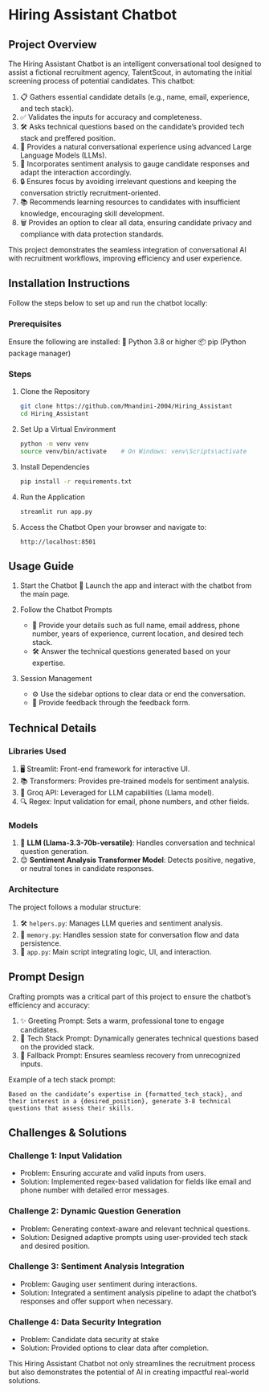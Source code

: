 # Hiring Assistant Chatbot

## Project Overview
The Hiring Assistant Chatbot is an intelligent conversational tool designed to assist a fictional recruitment agency, TalentScout, in automating the initial screening process of potential candidates. This chatbot:

1. 📋 Gathers essential candidate details (e.g., name, email, experience, and tech stack).
2. ✅ Validates the inputs for accuracy and completeness.
3. 🛠️ Asks technical questions based on the candidate’s provided tech stack and preffered position.
4. 🤖 Provides a natural conversational experience using advanced Large Language Models (LLMs).
5. 🧠 Incorporates sentiment analysis to gauge candidate responses and adapt the interaction accordingly.
6. 🔒 Ensures focus by avoiding irrelevant questions and keeping the conversation strictly recruitment-oriented.
7. 📚 Recommends learning resources to candidates with insufficient knowledge, encouraging skill development.
8. 🗑️ Provides an option to clear all data, ensuring candidate privacy and compliance with data protection standards.

This project demonstrates the seamless integration of conversational AI with recruitment workflows, improving efficiency and user experience.

## Installation Instructions
Follow the steps below to set up and run the chatbot locally:

### Prerequisites
Ensure the following are installed:
🐍 Python 3.8 or higher
📦 pip (Python package manager)

### Steps
1. Clone the Repository
   ```bash
   git clone https://github.com/Mnandini-2004/Hiring_Assistant
   cd Hiring_Assistant
   ```

2. Set Up a Virtual Environment
   ```bash
   python -m venv venv
   source venv/bin/activate    # On Windows: venv\Scripts\activate
   ```

3. Install Dependencies
   ```bash
   pip install -r requirements.txt
   ```

4. Run the Application
   ```bash
   streamlit run app.py
   ```

5. Access the Chatbot
   Open your browser and navigate to:
   ```
   http://localhost:8501
   ```


## Usage Guide

1. Start the Chatbot
   🚀 Launch the app and interact with the chatbot from the main page.

2. Follow the Chatbot Prompts
   - 📄 Provide your details such as full name, email address, phone number, years of experience, current location, and desired tech stack.
   - 🛠️ Answer the technical questions generated based on your expertise.

3. Session Management
   - ⚙️ Use the sidebar options to clear data or end the conversation.
   - 💬 Provide feedback through the feedback form.


## Technical Details

### Libraries Used
1. 🖥️ Streamlit: Front-end framework for interactive UI.
2. 📚 Transformers: Provides pre-trained models for sentiment analysis.
3. 🤖 Groq API: Leveraged for LLM capabilities (Llama model).
4. 🔍 Regex: Input validation for email, phone numbers, and other fields.

### Models
1. 🧠 **LLM (Llama-3.3-70b-versatile)**: Handles conversation and technical question generation.
2. 😊 **Sentiment Analysis Transformer Model**: Detects positive, negative, or neutral tones in candidate responses.

### Architecture
The project follows a modular structure:
1. 🛠️ `helpers.py`: Manages LLM queries and sentiment analysis.
2. 💾 `memory.py`: Handles session state for conversation flow and data persistence.
3. 🚀 `app.py`: Main script integrating logic, UI, and interaction.


## Prompt Design
Crafting prompts was a critical part of this project to ensure the chatbot’s efficiency and accuracy:

1. ✨ Greeting Prompt: Sets a warm, professional tone to engage candidates.
2. 📜 Tech Stack Prompt: Dynamically generates technical questions based on the provided stack.
3. 🔄 Fallback Prompt: Ensures seamless recovery from unrecognized inputs.

Example of a tech stack prompt:
```
Based on the candidate’s expertise in {formatted_tech_stack}, and their interest in a {desired_position}, generate 3-8 technical questions that assess their skills.
```


## Challenges & Solutions

### Challenge 1: Input Validation
- Problem: Ensuring accurate and valid inputs from users.
- Solution: Implemented regex-based validation for fields like email and phone number with detailed error messages.

### Challenge 2: Dynamic Question Generation
- Problem: Generating context-aware and relevant technical questions.
- Solution: Designed adaptive prompts using user-provided tech stack and desired position.

### Challenge 3: Sentiment Analysis Integration
- Problem: Gauging user sentiment during interactions.
- Solution: Integrated a sentiment analysis pipeline to adapt the chatbot’s responses and offer support when necessary.

### Challenge 4: Data Security Integration
- Problem: Candidate data security at stake
- Solution: Provided options to clear data after completion.


This Hiring Assistant Chatbot not only streamlines the recruitment process but also demonstrates the potential of AI in creating impactful real-world solutions.

